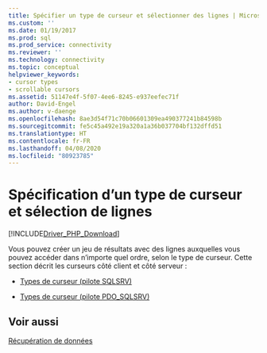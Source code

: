```yaml
---
title: Spécifier un type de curseur et sélectionner des lignes | Microsoft Docs
ms.custom: ''
ms.date: 01/19/2017
ms.prod: sql
ms.prod_service: connectivity
ms.reviewer: ''
ms.technology: connectivity
ms.topic: conceptual
helpviewer_keywords:
- cursor types
- scrollable cursors
ms.assetid: 51147e4f-5f07-4ee6-8245-e937eefec71f
author: David-Engel
ms.author: v-daenge
ms.openlocfilehash: 8ae3d54f71c70b06601309ea490377241b84598b
ms.sourcegitcommit: fe5c45a492e19a320a1a36b037704bf132dffd51
ms.translationtype: HT
ms.contentlocale: fr-FR
ms.lasthandoff: 04/08/2020
ms.locfileid: "80923785"
---
```

# <a name="specifying-a-cursor-type-and-selecting-rows"></a>Spécification d’un type de curseur et sélection de lignes
[!INCLUDE[Driver_PHP_Download](../../includes/driver_php_download.md)]

Vous pouvez créer un jeu de résultats avec des lignes auxquelles vous pouvez accéder dans n’importe quel ordre, selon le type de curseur.  Cette section décrit les curseurs côté client et côté serveur :  
  
-   [Types de curseur &#40;pilote SQLSRV&#41;](../../connect/php/cursor-types-sqlsrv-driver.md)  
  
-   [Types de curseur &#40;pilote PDO_SQLSRV&#41;](../../connect/php/cursor-types-pdo-sqlsrv-driver.md)  
  
## <a name="see-also"></a>Voir aussi  
[Récupération de données](../../connect/php/retrieving-data.md)  
  
